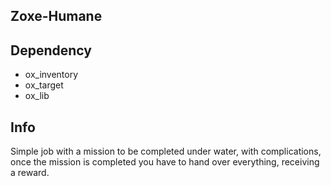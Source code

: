 ## Zoxe-Humane

## Dependency 

* ox_inventory
* ox_target
* ox_lib


## Info

Simple job with a mission to be completed under water, with complications, once the mission is completed you have to hand over everything, receiving a reward.